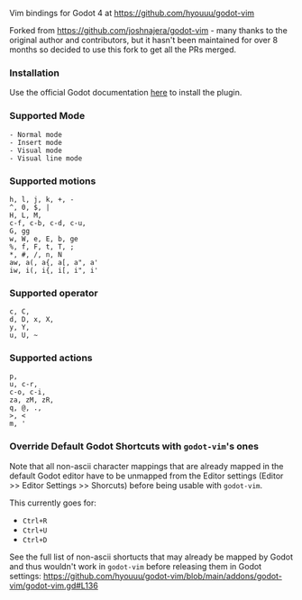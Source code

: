 Vim bindings for Godot 4 at https://github.com/hyouuu/godot-vim

Forked from https://github.com/joshnajera/godot-vim - many thanks to the original author and contributors, but it hasn't been maintained for over 8 months so decided to use this fork to get all the PRs merged.

### Installation
Use the official Godot documentation [here](https://docs.godotengine.org/en/stable/tutorials/plugins/editor/installing_plugins.html) to install the plugin.

### Supported Mode

    - Normal mode
    - Insert mode
    - Visual mode
    - Visual line mode

### Supported motions

    h, l, j, k, +, -
    ^, 0, $, |
    H, L, M,
    c-f, c-b, c-d, c-u,
    G, gg
    w, W, e, E, b, ge
    %, f, F, t, T, ;
    *, #, /, n, N
    aw, a(, a{, a[, a", a'
    iw, i(, i{, i[, i", i'

### Supported operator

    c, C,
    d, D, x, X,
    y, Y,
    u, U, ~

### Supported actions

    p,
    u, c-r,
    c-o, c-i,
    za, zM, zR,
    q, @, .,
    >, <
    m, '

### Override Default Godot Shortcuts with `godot-vim`'s ones

Note that all non-ascii character mappings that are already mapped in the default Godot editor have to be unmapped from the Editor settings (Editor >> Editor Settings >> Shorcuts) before being usable with `godot-vim`.

This currently goes for:

- `Ctrl+R`
- `Ctrl+U`
- `Ctrl+D`

See the full list of non-ascii shortucts that may already be mapped by Godot and thus wouldn't work in `godot-vim` before releasing them in Godot settings: https://github.com/hyouuu/godot-vim/blob/main/addons/godot-vim/godot-vim.gd#L136
